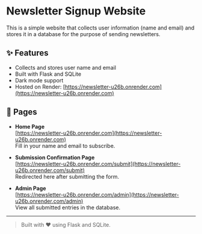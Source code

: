 # Newsletter Signup Website

This is a simple website that collects user information (name and email) and stores it in a database for the purpose of sending newsletters.

## ✨ Features

- Collects and stores user name and email
- Built with Flask and SQLite
- Dark mode support
- Hosted on Render: [https://newsletter-u26b.onrender.com](https://newsletter-u26b.onrender.com)

## 📄 Pages

- **Home Page**  
  [https://newsletter-u26b.onrender.com](https://newsletter-u26b.onrender.com)  
  Fill in your name and email to subscribe.

- **Submission Confirmation Page**  
  [https://newsletter-u26b.onrender.com/submit](https://newsletter-u26b.onrender.com/submit)  
  Redirected here after submitting the form.

- **Admin Page**  
  [https://newsletter-u26b.onrender.com/admin](https://newsletter-u26b.onrender.com/admin)  
  View all submitted entries in the database.

---

> Built with ❤️ using Flask and SQLite.
